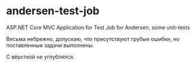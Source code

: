# andersen-test-job
ASP.NET Core MVC Application for Test Job for Andersen, some unit-tests

Весьма небрежно, допускаю, что присутствуют грубые ошибки, но поставленные задачи выполнены.

С вёрсткой не углублялся.
